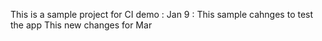 This is a sample project for CI demo
: Jan 9 :
This sample cahnges to test the app
This new changes for Mar 

